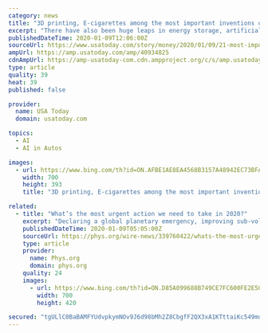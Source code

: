 ```yaml
---
category: news
title: "3D printing, E-cigarettes among the most important inventions of the 21st century"
excerpt: "There have also been huge leaps in energy storage, artificial intelligence, and medical science ... Tokenization is also being touted as a way to prevent hackers from interfering with driverless cars. 21. Touchscreen glass Super-thin, chemically strengthened glass is a key component of the touchscreen world. This sturdy, transparent material ..."
publishedDateTime: 2020-01-09T12:06:00Z
sourceUrl: https://www.usatoday.com/story/money/2020/01/09/21-most-important-inventions-of-the-21st-century/40934825/
ampUrl: https://amp.usatoday.com/amp/40934825
cdnAmpUrl: https://amp-usatoday-com.cdn.ampproject.org/c/s/amp.usatoday.com/amp/40934825
type: article
quality: 39
heat: 39
published: false

provider:
  name: USA Today
  domain: usatoday.com

topics:
  - AI
  - AI in Autos

images:
  - url: https://www.bing.com/th?id=ON.AFBE1AE8EA4568B3157A48942EC73BFA
    width: 700
    height: 393
    title: "3D printing, E-cigarettes among the most important inventions of the 21st century"

related:
  - title: "What’s the most urgent action we need to take in 2020?"
    excerpt: "Declaring a global planetary emergency, improving sub-volcanic imaging to predict eruptions and developing artificial intelligence that works for humans are some of the ... would be particularly interesting to study Cancer therapy is moving towards a personalised therapeutic strategy, says Professor Ali Salanti, a translational microbiologist ..."
    publishedDateTime: 2020-01-09T05:05:00Z
    sourceUrl: https://phys.org/wire-news/339760422/whats-the-most-urgent-action-we-need-to-take-in-2020.html
    type: article
    provider:
      name: Phys.org
      domain: phys.org
    quality: 24
    images:
      - url: https://www.bing.com/th?id=ON.D85A099688B749CE7FC600FE2E5028D8
        width: 700
        height: 420

secured: "tgULlC0BaBAMFYUdvpkymNOv9J6d98bMh2Z8CbgfF2QX3xA1KTttaiKc549mov7zBnaUgtrpT/onhdDettay84Rb5grCGkoHraL3VqOV/IZ9qpcanqL6Kno4yNJRnzB2+J3MCq98bvJn2rkMEtIgi90Q8QR1GJFz3VYIEhUzyq1caZ8rA1FtXVHWcAT4mCURWM/OLRAzL1CGHukB7PFrsAvmYEZd24lIVbo3emT7cmGsWgKbm8mTXHSkPx8KMBXZ/JZOYfDza+HEEURIwQzoWQ==;roJqgHEeuDq5xdWyXblUYQ=="
---
```


